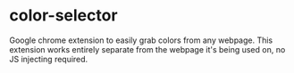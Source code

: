 # color-selector
Google chrome extension to easily grab colors from any webpage.
This extension works entirely separate from the webpage it's being used on, no JS injecting required.
